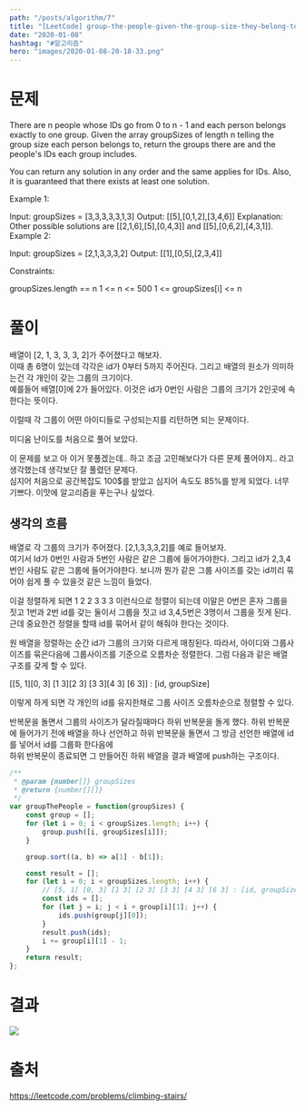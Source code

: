 ```yaml
---
path: "/posts/algorithm/7"
title: "[LeetCode] group-the-people-given-the-group-size-they-belong-to"
date: "2020-01-08"
hashtag: "#알고리즘"
hero: "images/2020-01-08-20-18-33.png"
---
```


# 문제

There are n people whose IDs go from 0 to n - 1 and each person belongs exactly to one group. Given the array groupSizes of length n telling the group size each person belongs to, return the groups there are and the people's IDs each group includes.

You can return any solution in any order and the same applies for IDs. Also, it is guaranteed that there exists at least one solution.

Example 1:

Input: groupSizes = [3,3,3,3,3,1,3]
Output: [[5],[0,1,2],[3,4,6]]
Explanation:
Other possible solutions are [[2,1,6],[5],[0,4,3]] and [[5],[0,6,2],[4,3,1]].
Example 2:

Input: groupSizes = [2,1,3,3,3,2]
Output: [[1],[0,5],[2,3,4]]

Constraints:

groupSizes.length == n
1 <= n <= 500
1 <= groupSizes[i] <= n

# 풀이

배열이 [2, 1, 3, 3, 3, 2]가 주어졌다고 해보자.  
이때 총 6명이 있는데 각각은 id가 0부터 5까지 주어진다. 그리고 배열의 원소가 의미하는건 각 개인이 갖는 그룹의 크기이다.  
예를들어 배열[0]에 2가 들어있다. 이것은 id가 0번인 사람은 그룹의 크기가 2인곳에 속한다는 뜻이다.

이럴때 각 그룹이 어떤 아이디들로 구성되는지를 리턴하면 되는 문제이다.

미디움 난이도를 처음으로 풀어 보았다.

이 문제를 보고 아 이거 못풀겠는데.. 하고 조금 고민해보다가 다른 문제 풀어야지.. 라고 생각했는데 생각보단 잘 풀렸던 문제다.  
심지어 처음으로 공간복잡도 100\$를 받았고 심지어 속도도 85%를 받게 되었다. 너무 기쁘다. 이맛에 알고리즘을 푸는구나 싶었다.

## 생각의 흐름

배열로 각 그룹의 크기가 주어졌다. [2,1,3,3,3,2]를 예로 들어보자.  
여기서 Id가 0번인 사람과 5번인 사람은 같은 그룹에 들어가야한다. 그리고 id가 2,3,4번인 사람도 같은 그룹에 들어가야한다. 보니까 뭔가 같은 그룹 사이즈를 갖는 id끼리 묶어야 쉽게 풀 수 있을것 같은 느낌이 들었다.

이걸 정렬하게 되면 1 2 2 3 3 3 이런식으로 정렬이 되는데 이말은 0번은 혼자 그룹을 짓고 1번과 2번 id를 갖는 둘이서 그룹을 짓고 id 3,4,5번은 3명이서 그룹을 짓게 된다.  
근데 중요한건 정렬을 할때 id를 묶어서 같이 해줘야 한다는 것이다.

원 배열을 정렬하는 순간 id가 그룹의 크기와 다르게 매칭된다. 따라서, 아이디와 그룹사이즈를 묶은다음에 그룹사이즈를 기준으로 오름차순 정렬한다. 그럼 다음과 같은 배열 구조를 갖게 할 수 있다.

[[5, 1][0, 3] [1 3][2 3] [3 3][4 3] [6 3]] : [id, groupSize]

이렇게 하게 되면 각 개인의 id를 유지한채로 그룹 사이즈 오름차순으로 정렬할 수 있다.

반복문을 돌면서 그룹의 사이즈가 달라질때마다 하위 반복문을 돌게 했다. 하위 반복문에 들어가기 전에 배열을 하나 선언하고 하위 반복문을 돌면서 그 방금 선언한 배열에 id를 넣어서 id를 그룹화 한다음에  
하위 반복문이 종료되면 그 만들어진 하위 배열을 결과 배열에 push하는 구조이다.

```javascript
/**
 * @param {number[]} groupSizes
 * @return {number[][]}
 */
var groupThePeople = function(groupSizes) {
	const group = [];
	for (let i = 0; i < groupSizes.length; i++) {
		group.push([i, groupSizes[i]]);
	}

	group.sort((a, b) => a[1] - b[1]);

	const result = [];
	for (let i = 0; i < groupSizes.length; i++) {
		// [5, 1] [0, 3] [1 3] [2 3] [3 3] [4 3] [6 3] : [id, groupSize]
		const ids = [];
		for (let j = i; j < i + group[i][1]; j++) {
			ids.push(group[j][0]);
		}
		result.push(ids);
		i += group[i][1] - 1;
	}
	return result;
};
```

# 결과

![](/images/2020-01-08-20-18-33.png)

# 출처

https://leetcode.com/problems/climbing-stairs/
